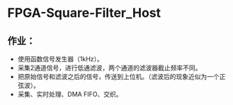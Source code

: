 # FPGA-Square-Filter_Host

## 作业：
- 使用函数信号发生器（1kHz）。
-	采集2通道信号，进行低通滤波，两个通道的滤波器截止频率不同。
-	把原始信号和滤波之后的信号，传送到上位机。（滤波后的现象近似为一个正弦波）。
-	采集、实时处理、DMA FIFO、交织。
